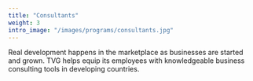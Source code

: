 ```yaml
---
title: "Consultants"
weight: 3
intro_image: "/images/programs/consultants.jpg"
---
```


Real development happens in the marketplace as businesses are started and grown. TVG helps equip its employees with knowledgeable business consulting tools in developing countries.